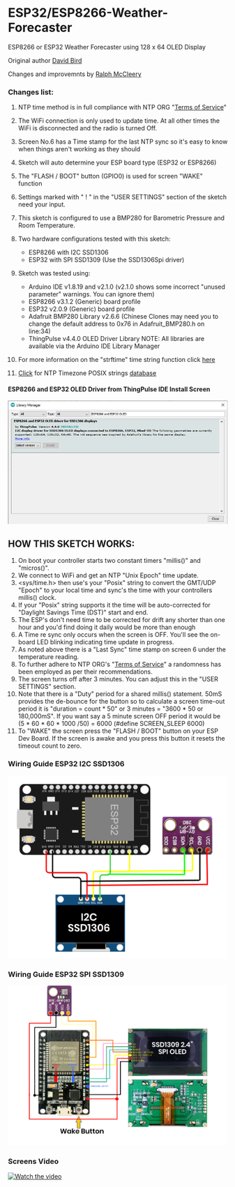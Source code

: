 # ESP32/ESP8266-Weather-Forecaster

ESP8266 or ESP32 Weather Forecaster using 128 x 64 OLED Display

Original author [David Bird](<http://g6ejd.dynu.com/>)

Changes and improvemnts by [Ralph McCleery](https://github.com/macca448)

### Changes list:
  1.  NTP time method is in full compliance with NTP ORG "[Terms of Service](https://www.ntppool.org/tos.html)"
  2.  The WiFi connection is only used to update time. At all other times the WiFi is disconnected and the radio is turned Off.
  3.  Screen No.6 has a Time stamp for the last NTP sync so it's easy to know when things aren't working as they should
  4.  Sketch will auto determine your ESP board type (ESP32 or ESP8266)
  5.  The "FLASH / BOOT" button (GPIO0) is used for screen "WAKE" function
  6.  Settings marked with " ! " in the "USER SETTINGS" section of the sketch need your input.
  7.  This sketch is configured to use a BMP280 for Barometric Pressure and Room Temperature.
  8.  Two hardware configurations tested with this sketch: 
      * ESP8266 with I2C SSD1306
      * ESP32 with SPI SSD1309  (Use the SSD1306Spi driver)
  9.  Sketch was tested using:
      * Arduino IDE v1.8.19 and v2.1.0              (v2.1.0 shows some incorrect "unused parameter" warnings. You can ignore them)
      * ESP8266 v3.1.2 (Generic) board profile
      * ESP32   v2.0.9 (Generic) board profile
      * Adafruit BMP280 Library v2.6.6              (Chinese Clones may need you to change the default address to 0x76 in Adafruit_BMP280.h on line:34)
      * ThingPulse v4.4.0 OLED Driver Library
       NOTE: All libraries are available via the Arduino IDE Library Manager

  10. For more information on the "strftime" time string function click [here](https://cplusplus.com/reference/ctime/strftime/)
  11. [Click](https://github.com/nayarsystems/posix_tz_db/blob/master/zones.csv) for NTP Timezone POSIX strings [database](https://github.com/nayarsystems/posix_tz_db/blob/master/zones.csv)


#### ESP8266 and ESP32 OLED Driver from ThingPulse IDE Install Screen
![ThingPulse](https://github.com/macca448/ESP_Weather_Predictor/blob/main/esp_weather_predictor/assets/thingpulse_library.png)


## HOW THIS SKETCH WORKS:
  1. On boot your controller starts two constant timers "millis()" and "micros()".
  2. We connect to WiFi and get an NTP "Unix Epoch" time update.
  3. <sys/time.h> then use's your "Posix" string  to convert the GMT/UDP "Epoch" to your local time and sync's the time with your controllers millis() clock.
  4. If your "Posix" string supports it the time will be auto-corrected for "Daylight Savings Time (DST)" start and end.
  5. The ESP's don't need time to be corrected for drift any shorter than one hour and you'd find doing it daily would be more than enough
  6. A Time re sync only occurs when the screen is OFF. You'll see the on-board LED blinking indicating time update in progress.
  7. As noted above there is a "Last Sync" time stamp on screen 6 under the temperature reading.
  8. To further adhere to NTP ORG's "[Terms of Service](https://www.ntppool.org/tos.html)" a randomness has been employed as per their recommendations.
  9. The screen turns off after 3 minutes. You can adjust this in the "USER SETTINGS" section.
  10. Note that there is a "Duty" period for a shared millis() statement. 50mS provides the de-bounce for the button so to calculate a screen time-out period it is "duration = count * 50" or  3 minutes = "3600 * 50 or 180,000mS". If you want say a 5 minute screen OFF period it would be (5 * 60 * 60 * 1000 /50) = 6000 (#define SCREEN_SLEEP 6000)
  11. To "WAKE" the screen press the "FLASH / BOOT" button on your ESP Dev Board. If the screen is awake and you press this button it resets the timeout count to zero.


### Wiring Guide ESP32 I2C SSD1306
![I2C ESP32 SSD1306](https://github.com/macca448/ESP_Weather_Predictor/blob/main/esp_weather_predictor/assets/ESP32_OLED_I2C.png)


### Wiring Guide ESP32 SPI SSD1309
![SPI ESP32 SSD1309](https://github.com/macca448/ESP_Weather_Predictor/blob/main/esp_weather_predictor/assets/OLED_SPI_BMP_ESP32.png)


### Screens Video
[![Watch the video](https://img.youtube.com/vi/-4ZAevAfWxo/maxresdefault.jpg)](https://youtu.be/-4ZAevAfWxo)
